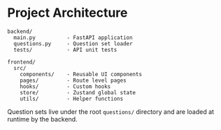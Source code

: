 # Project Architecture

```
backend/
  main.py          - FastAPI application
  questions.py     - Question set loader
  tests/           - API unit tests

frontend/
  src/
    components/    - Reusable UI components
    pages/         - Route level pages
    hooks/         - Custom hooks
    store/         - Zustand global state
    utils/         - Helper functions
```

Question sets live under the root `questions/` directory and are loaded at runtime by the backend.
